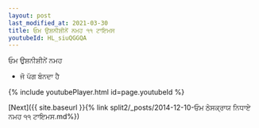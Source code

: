 ```yaml
---
layout: post
last_modified_at: 2021-03-30
title: ਓਮ ਉਸ਼ਨੀਸ਼ੀਨੇਂ ਨਮਹ ੧੧ ਟਾਇਮਸ
youtubeId: HL_siuQGGQA
---
```

 
 
 ਓਮ ਉਸ਼ਨੀਸ਼ੀਨੇਂ ਨਮਹ  
 
 -  ਜੋ ਪੱਗ ਬੰਨਦਾ ਹੈ 
 
  
 
  
 
 
 
 
 
 


{% include youtubePlayer.html id=page.youtubeId %}
 
[Next]({{ site.baseurl }}{% link  split2/_posts/2014-12-10-ਓਮ ਠੇਸਕ੍ਰਾਯ ਨਿਧਾਏ ਨਮਹ ੧੧ ਟਾਇਮਸ.md%})
 
